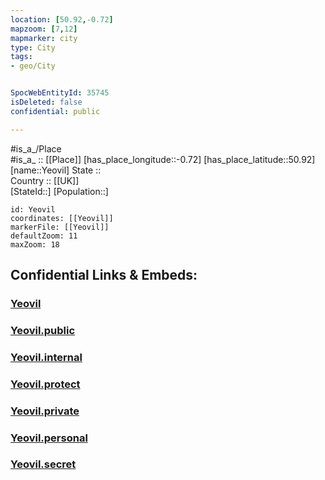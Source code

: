 ```yaml
---
location: [50.92,-0.72] 
mapzoom: [7,12] 
mapmarker: city 
type: City
tags:
- geo/City


SpocWebEntityId: 35745
isDeleted: false
confidential: public

---
```

#is_a_/Place  
#is_a_ :: [[Place]] 
[has_place_longitude::-0.72] 
[has_place_latitude::50.92] 
[name::Yeovil] 
State ::  
Country :: [[UK]]  
[StateId::] 
[Population::] 



```leaflet
id: Yeovil
coordinates: [[Yeovil]] 
markerFile: [[Yeovil]] 
defaultZoom: 11 
maxZoom: 18
```


## Confidential Links & Embeds: 

### [Yeovil](/_Standards/Earth/Continent/Europe/Europe~North/UK/England/Regions~England/South_East_England/Sussex~West/cities~WestSussex/Chichester/cities~Chichester/Yeovil.md) 

### [Yeovil.public](/_public/Earth/Continent/Europe/Europe~North/UK/England/Regions~England/South_East_England/Sussex~West/cities~WestSussex/Chichester/cities~Chichester/Yeovil.public.md) 

### [Yeovil.internal](/_internal/Earth/Continent/Europe/Europe~North/UK/England/Regions~England/South_East_England/Sussex~West/cities~WestSussex/Chichester/cities~Chichester/Yeovil.internal.md) 

### [Yeovil.protect](/_protect/Earth/Continent/Europe/Europe~North/UK/England/Regions~England/South_East_England/Sussex~West/cities~WestSussex/Chichester/cities~Chichester/Yeovil.protect.md) 

### [Yeovil.private](/_private/Earth/Continent/Europe/Europe~North/UK/England/Regions~England/South_East_England/Sussex~West/cities~WestSussex/Chichester/cities~Chichester/Yeovil.private.md) 

### [Yeovil.personal](/_personal/Earth/Continent/Europe/Europe~North/UK/England/Regions~England/South_East_England/Sussex~West/cities~WestSussex/Chichester/cities~Chichester/Yeovil.personal.md) 

### [Yeovil.secret](/_secret/Earth/Continent/Europe/Europe~North/UK/England/Regions~England/South_East_England/Sussex~West/cities~WestSussex/Chichester/cities~Chichester/Yeovil.secret.md)

